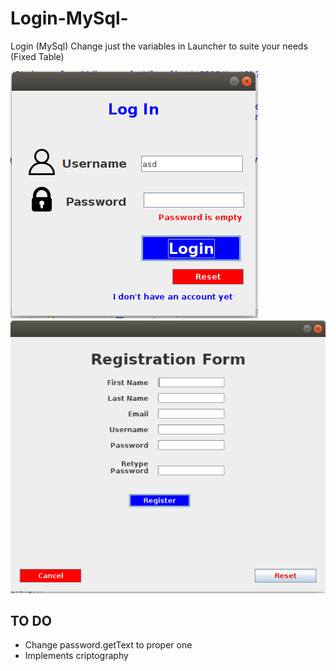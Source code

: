 # Login-MySql-
Login (MySql)
Change just the variables in Launcher to suite your needs (Fixed Table)

![image](/LoginMySql1.png?raw=true) ![image](/LoginMySql2.png?raw=true)

TO DO
-----
- Change password.getText to proper one
- Implements criptography
